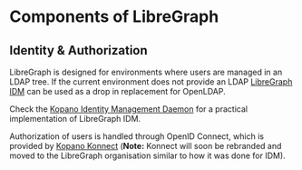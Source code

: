 # Components of LibreGraph

## Identity & Authorization

LibreGraph is designed for environments where users are managed in an LDAP tree. If the current environment does not provide an LDAP [LibreGraph IDM](https://github.com/libregraph/idm) can be used as a drop in replacement for OpenLDAP.

Check the [Kopano Identity Management Daemon](https://github.com/Kopano-dev/kidm) for a practical implementation of LibreGraph IDM.

Authorization of users is handled through OpenID Connect, which is provided by [Kopano Konnect](https://github.com/Kopano-dev/konnect) (**Note:** Konnect will soon be rebranded and moved to the LibreGraph organisation similar to how it was done for IDM).
